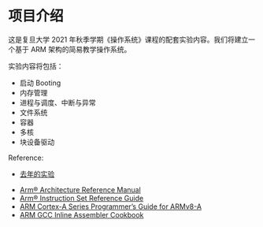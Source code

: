 # 项目介绍

这是复旦大学 2021 年秋季学期《操作系统》课程的配套实验内容。我们将建立一个基于 ARM 架构的简易教学操作系统。

实验内容将包括：

* 启动 Booting
* 内存管理
* 进程与调度、中断与异常
* 文件系统
* 容器
* 多核
* 块设备驱动

Reference:

* [去年的实验](https://github.com/FDUCSLG/OS-2020Fall-FDU)

- [Arm® Architecture Reference Manual](https://cs140e.sergio.bz/docs/ARMv8-Reference-Manual.pdf)
- [Arm® Instruction Set Reference Guide](https://ipads.se.sjtu.edu.cn/courses/os/reference/arm_isa.pdf)
- [ARM Cortex-A Series Programmer’s Guide for ARMv8-A](https://cs140e.sergio.bz/docs/ARMv8-A-Programmer-Guide.pdf)
- [ARM GCC Inline Assembler Cookbook](https://www.ic.unicamp.br/~celio/mc404-s2-2015/docs/ARM-GCC-Inline-Assembler-Cookbook.pdf)
